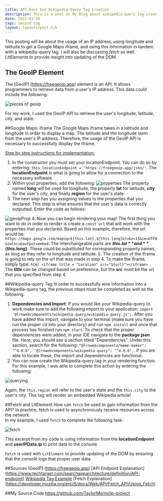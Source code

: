 ```yaml
---
title: API Back End Wikipedia-Query Tag Creation
description: This is a post on My Blog about wikipedia-query tag creation
date: 2022-01-30
tags: second tag
layout: layouts/post.njk
---
```

This posting will be about the usage of an IP address, using longitude and latitude to get a Google Maps iframe, and using this information in tandem with a wikipedia-query tag.  I will also be discussing _fetch_ as well _LitElements_ to provide insight into updating of the DOM.

## The GeoIP Element

The [GeoIP] (https://freegeoip.app) element is an API.  It allows programmers to retrieve data from a user's IP address.  This data could include the following: 

![pieces of geoip](https://dev-to-uploads.s3.amazonaws.com/uploads/articles/kq16s1mtuivujz0rw7y8.png)

For my work, I used the GeoIP API to retrieve the user's longitude, latitude, city, and state. 

##Google Maps: iframe
The Google Maps iframe takes in a latitude and longitude in order to display a map.  The latitude and the longitude stem from the user's IP address.  Therefore, the usage of the GeoIP API is necessary to successfully display the iframe.  

<u>Step by step instructions for implementation: </u>

1. In the constructor you must set your locationEndpoint.  You can do so by entering: `this.locationEndpoint = 'https://freegeoip.app/json/'`.  The **locationEndpoint** is what is going to allow for a connection to the necessary software.
2. Within your properties, add the following: 
![properties](https://dev-to-uploads.s3.amazonaws.com/uploads/articles/z6x893yylccgzcdgrft5.png)
The property named **long** will be used for longitude, the property **lat** for latitude, **city** for the user's city, and finally **region** for the user's state.
3. The next step has you assigning values to the properties that you declared.  This step is what ensures that the user's data is correctly outputted.  Enter the code as follows: 

![geoipProp](https://dev-to-uploads.s3.amazonaws.com/uploads/articles/mi6fjnjn1k3q3j9287ut.png)
4. Now you can begin rendering your map!  The first thing you want to do in order to render is create a `const url` that will work with the properties that you declared.  Based on this example, therefore, the url would be: 
`https://maps.google.com/mapsq=${this.lat},${this.long}&t=&z=15&ie=UTF8&iwloc=&output=embed`.  The interchangeable parts are **${this.lat}** and **${this.long}**.  These could be substituted for corresponding property names, as long as they refer to longitude and latitude. 
5. The creation of the iframe is going to rely on the url that was made in step 4.  To make the iframe, simply type: `html <iframe title = "Location" src="${url}"></iframe> `.  The **title** can be changed based on preference, but the **src** must be the url that you specified from step 4. 

##Wikipedia-query Tag
In order to successfully wire information into a Wikipedia-query tag, the previous steps must be completed as well as the following: 

1. **Dependencies and Import**:  If you would like your Wikipedia-query to work make sure to add the following import to your application: `import '@lrnwebcomponents/wikipedia-query/wikipedia-query.js';`.  After you have added this import, navigate to your terminal (make sure you have run the proper cd into your directory) and run `npm install` and once that process has finished run `npm start`.  To check that the proper dependencies were added, in your IDE navigate to the **package.json** file.  Here, you should see a section titled "Dependencies".  Under this section, search for the following:
`"@lrnwebcomponents/meme-maker": "^4.0.6",
    "@lrnwebcomponents/wikipedia-query": "^4.0.6",`.  if you are able to locate these, the import and dependencies are functional.
2. You can now create the Wikipedia-query tag in your rendering function.  For this example, I was able to complete this action by entering the following: 

![querying](https://dev-to-uploads.s3.amazonaws.com/uploads/articles/8y0k8pfazyusrfd7fax8.png)

Again, the `this.region` will refer to the user's state and the `this.city` to the user's city.  This tag will render an embedded Wikipedia article!

##Fetch and LitElement
How can `fetch` be used to gain information from the API?
In practice, fetch is used to asynchronously receive resources across the network.  
In my example, I used `fetch` to complete the following task: 

![fetch](https://dev-to-uploads.s3.amazonaws.com/uploads/articles/kog3aqycodil5cp4pdy5.png)

This excerpt from my code is using information from the **locationEndpoint** and **userIPData.ip** to print data to the console. 

`Fetch` is used with `LitElement` to provide updating of the DOM by ensuring that the console logs that proper user data. 

##Sources
[GeoIP] (https://freegeoip.app)
[API Endpoint Explanation]
(https://www.techtarget.com/searchapparchitecture/definition/API-endpoint)
[Wikipedia Tag Example](https://codepen.io/btopro/pen/yLNmVbw)
[Fetch Explanation]
(https://developer.mozilla.org/enUS/docs/Web/API/Fetch_API/Using_Fetch)


##My Source Code
https://github.com/TaylorMorini/ip-project

